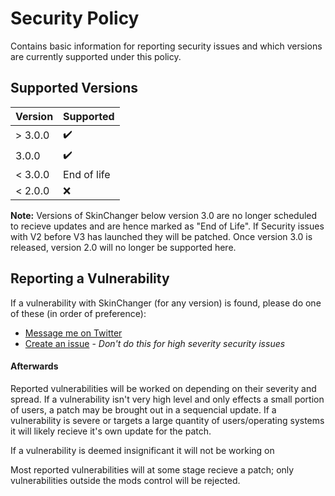 # Security Policy

Contains basic information for reporting security issues and which versions are currently supported under this policy.

## Supported Versions

|  Version  | Supported          |
| --------- | ------------------ |
| > 3.0.0   | :heavy_check_mark: |
| 3.0.0     | :heavy_check_mark: |
| < 3.0.0   | End of life        |
| < 2.0.0   | :x:                |

**Note:**
Versions of SkinChanger below version 3.0 are no longer scheduled to recieve updates and are hence marked as "End of Life". If Security issues with V2 before V3 has launched they will be patched.
Once version 3.0 is released, version 2.0 will no longer be supported here.

## Reporting a Vulnerability

If a vulnerability with SkinChanger (for any version) is found, please do one of these (in order of preference):
 - [Message me on Twitter](https://twitter.com/messages/compose?recipient_id=713547573840097280)
 - [Create an issue](https://github.com/boomboompower/SkinChanger/issues/new/choose) - *Don't do this for high severity security issues*

#### Afterwards

Reported vulnerabilities will be worked on depending on their severity and spread. If a vulnerability isn't very high level and only effects a small portion of users, a patch may be brought out in a sequencial update. If a vulnerability is severe or targets a large quantity of users/operating systems it will likely recieve it's own update for the patch.

If a vulnerability is deemed insignificant it will not be working on

Most reported vulnerabilities will at some stage recieve a patch; only vulnerabilities outside the mods control will be rejected.
